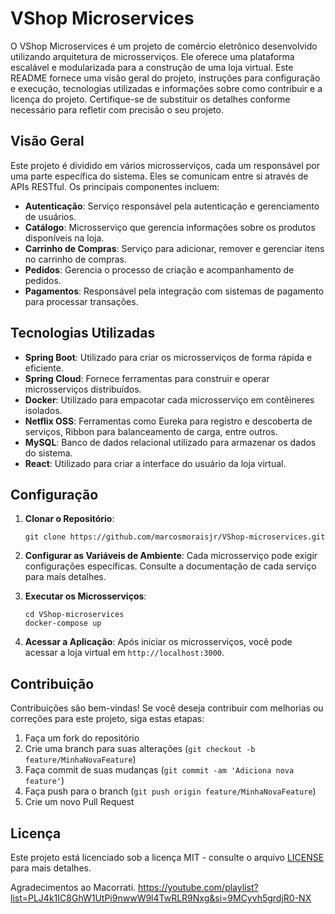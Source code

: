 
# VShop Microservices

O VShop Microservices é um projeto de comércio eletrônico desenvolvido utilizando arquitetura de microsserviços. Ele oferece uma plataforma escalável e modularizada para a construção de uma loja virtual.
Este README fornece uma visão geral do projeto, instruções para configuração e execução, tecnologias utilizadas e informações sobre como contribuir e a licença do projeto. Certifique-se de substituir os detalhes conforme necessário para refletir com precisão o seu projeto. 



## Visão Geral

Este projeto é dividido em vários microsserviços, cada um responsável por uma parte específica do sistema. Eles se comunicam entre si através de APIs RESTful. Os principais componentes incluem:

- **Autenticação**: Serviço responsável pela autenticação e gerenciamento de usuários.
- **Catálogo**: Microsserviço que gerencia informações sobre os produtos disponíveis na loja.
- **Carrinho de Compras**: Serviço para adicionar, remover e gerenciar itens no carrinho de compras.
- **Pedidos**: Gerencia o processo de criação e acompanhamento de pedidos.
- **Pagamentos**: Responsável pela integração com sistemas de pagamento para processar transações.

## Tecnologias Utilizadas

- **Spring Boot**: Utilizado para criar os microsserviços de forma rápida e eficiente.
- **Spring Cloud**: Fornece ferramentas para construir e operar microsserviços distribuídos.
- **Docker**: Utilizado para empacotar cada microsserviço em contêineres isolados.
- **Netflix OSS**: Ferramentas como Eureka para registro e descoberta de serviços, Ribbon para balanceamento de carga, entre outros.
- **MySQL**: Banco de dados relacional utilizado para armazenar os dados do sistema.
- **React**: Utilizado para criar a interface do usuário da loja virtual.

## Configuração

1. **Clonar o Repositório**:
   ```
   git clone https://github.com/marcosmoraisjr/VShop-microservices.git
   ```

2. **Configurar as Variáveis de Ambiente**:
   Cada microsserviço pode exigir configurações específicas. Consulte a documentação de cada serviço para mais detalhes.

3. **Executar os Microsserviços**:
   ```
   cd VShop-microservices
   docker-compose up
   ```

4. **Acessar a Aplicação**:
   Após iniciar os microsserviços, você pode acessar a loja virtual em `http://localhost:3000`.

## Contribuição

Contribuições são bem-vindas! Se você deseja contribuir com melhorias ou correções para este projeto, siga estas etapas:

1. Faça um fork do repositório
2. Crie uma branch para suas alterações (`git checkout -b feature/MinhaNovaFeature`)
3. Faça commit de suas mudanças (`git commit -am 'Adiciona nova feature'`)
4. Faça push para o branch (`git push origin feature/MinhaNovaFeature`)
5. Crie um novo Pull Request

## Licença

Este projeto está licenciado sob a licença MIT - consulte o arquivo [LICENSE](LICENSE) para mais detalhes.

Agradecimentos ao Macorrati.
https://youtube.com/playlist?list=PLJ4k1IC8GhW1UtPi9nwwW9l4TwRLR9Nxg&si=9MCyvh5grdjR0-NX
